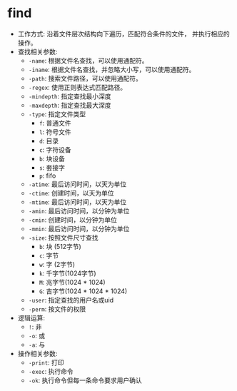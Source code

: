 # find

* 工作方式: 沿着文件层次结构向下遍历，匹配符合条件的文件， 并执行相应的操作。
* 查找相关参数:
    * `-name`: 根据文件名查找，可以使用通配符。
    * `-iname`: 根据文件名查找，并忽略大小写，可以使用通配符。
    * `-path`: 搜索文件路径，可以使用通配符。
    * `-regex`: 使用正则表达式匹配路径。
    * `-mindepth`: 指定查找最小深度
    * `-maxdepth`: 指定查找最大深度
    * `-type`: 指定文件类型
        * `f`: 普通文件
        * `l`: 符号文件
        * `d`: 目录
        * `c`: 字符设备
        * `b`: 块设备
        * `s`: 套接字
        * `p`: fifo
    * `-atime`: 最后访问时间，以天为单位
    * `-ctime`: 创建时间，以天为单位
    * `-mtime`: 最后访问时间，以天为单位
    * `-amin`: 最后访问时间，以分钟为单位
    * `-cmin`: 创建时间，以分钟为单位
    * `-mmin`: 最后访问时间，以分钟为单位
    * `-size`: 按照文件尺寸查找
        * `b`: 块 (512字节)
        * `c`: 字节
        * `w`: 字 (2字节)
        * `k`: 千字节(1024字节)
        * `M`: 兆字节(1024 * 1024)
        * `G`: 吉字节(1024 * 1024 * 1024)
    * `-user`: 指定查找的用户名或uid
    * `-perm`: 按文件的权限
* 逻辑运算:
    * `!`: 非
    * `-o`: 或
    * `-a`: 与
* 操作相关参数:
    * `-print`: 打印
    * `-exec`: 执行命令
    * `-ok`: 执行命令但每一条命令要求用户确认
